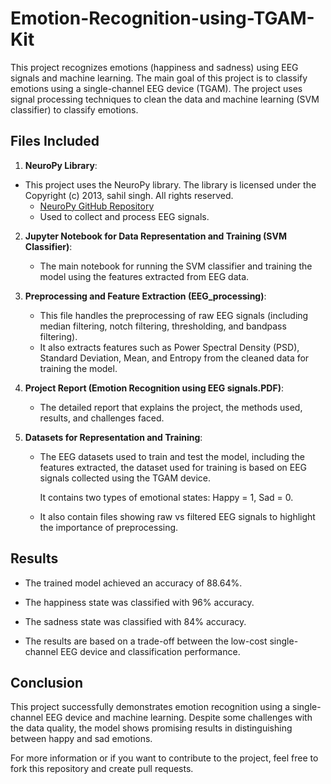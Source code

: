 # Emotion-Recognition-using-TGAM-Kit
This project recognizes emotions (happiness and sadness) using EEG signals and machine learning. The main goal of this project is to classify emotions using a single-channel EEG device (TGAM). The project uses signal processing techniques to clean the data and machine learning (SVM classifier) to classify emotions.

## Files Included

1. **NeuroPy Library**:
- This project uses the NeuroPy library. The library is licensed under the Copyright (c) 2013, sahil singh. All rights reserved.
   - [NeuroPy GitHub Repository](https://github.com/lihas/NeuroPy)
   - Used to collect and process EEG signals. 


2. **Jupyter Notebook for Data Representation and Training (SVM Classifier)**: 
   - The main notebook for running the SVM classifier and training the model using the features extracted from EEG data. 

4. **Preprocessing and Feature Extraction (EEG_processing)**: 
   - This file handles the preprocessing of raw EEG signals (including median filtering, notch filtering, thresholding, and bandpass filtering).
   - It also extracts features such as Power Spectral Density (PSD), Standard Deviation, Mean, and Entropy from the cleaned data for training the model.

5. **Project Report (Emotion Recognition using EEG signals.PDF)**: 
   - The detailed report that explains the project, the methods used, results, and challenges faced.

6. **Datasets for Representation and Training**: 
   - The EEG datasets used to train and test the model, including the features extracted, the dataset used for training is based on EEG signals collected using the TGAM device.
     
     It contains two types of emotional states: Happy = 1, Sad = 0.
   - It also contain files showing raw vs filtered EEG signals to highlight the importance of preprocessing.



## Results
- The trained model achieved an accuracy of 88.64%.

- The happiness state was classified with 96% accuracy.

- The sadness state was classified with 84% accuracy.

- The results are based on a trade-off between the low-cost single-channel EEG device and classification performance.


## Conclusion 
This project successfully demonstrates emotion recognition using a single-channel EEG device and machine learning. Despite some challenges with the data quality, the model shows promising results in distinguishing between happy and sad emotions.

For more information or if you want to contribute to the project, feel free to fork this repository and create pull requests.









